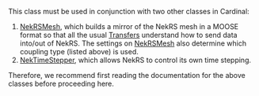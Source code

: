 This class must be used in conjunction with two other classes in Cardinal:

1. [NekRSMesh](/mesh/NekRSMesh.md), which builds a mirror of the NekRS mesh
   in a MOOSE format so that all the usual
   [Transfers](https://mooseframework.inl.gov/syntax/Transfers/index.html)
   understand how to send data into/out of NekRS. The settings on
   [NekRSMesh](/mesh/NekRSMesh.md) also determine which
   coupling type (listed above) is used.
2. [NekTimeStepper](/timesteppers/NekTimeStepper.md), which allows NekRS to
   control its own time stepping.

Therefore, we recommend first reading the documentation for the above classes
before proceeding here.
